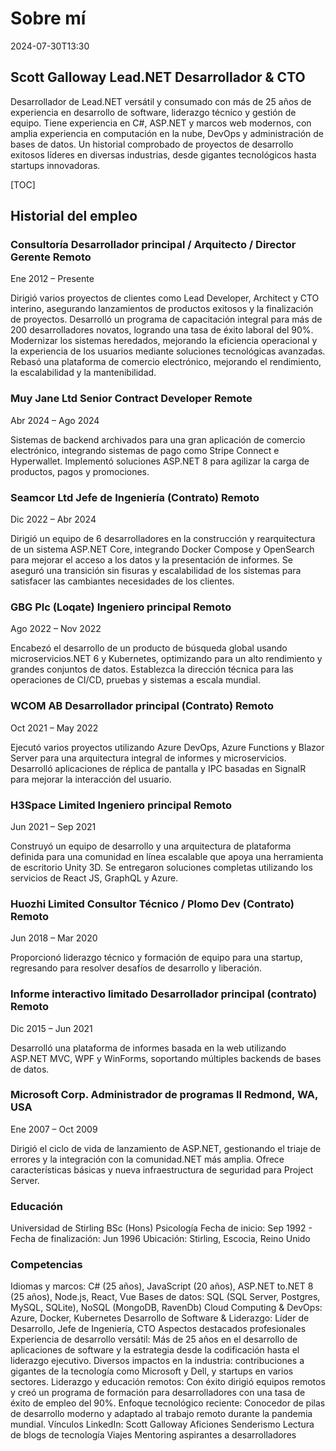 # Sobre mí

<datetime class="hidden">2024-07-30T13:30</datetime>

## Scott Galloway  Lead.NET Desarrollador & CTO

<!--category-- resume , introduction -->
Desarrollador de Lead.NET versátil y consumado con más de 25 años de experiencia en desarrollo de software, liderazgo técnico y gestión de equipo. Tiene experiencia en C#, ASP.NET y marcos web modernos, con amplia experiencia en computación en la nube, DevOps y administración de bases de datos. Un historial comprobado de proyectos de desarrollo exitosos líderes en diversas industrias, desde gigantes tecnológicos hasta startups innovadoras.

[TOC]

## Historial del empleo

### Consultoría  Desarrollador principal / Arquitecto / Director Gerente  Remoto

Ene 2012 – Presente

Dirigió varios proyectos de clientes como Lead Developer, Architect y CTO interino, asegurando lanzamientos de productos exitosos y la finalización de proyectos.
Desarrolló un programa de capacitación integral para más de 200 desarrolladores novatos, logrando una tasa de éxito laboral del 90%.
Modernizar los sistemas heredados, mejorando la eficiencia operacional y la experiencia de los usuarios mediante soluciones tecnológicas avanzadas.
Rebasó una plataforma de comercio electrónico, mejorando el rendimiento, la escalabilidad y la mantenibilidad.

### Muy Jane Ltd  Senior Contract Developer  Remote

Abr 2024 – Ago 2024

Sistemas de backend archivados para una gran aplicación de comercio electrónico, integrando sistemas de pago como Stripe Connect e Hyperwallet.
Implementó soluciones ASP.NET 8 para agilizar la carga de productos, pagos y promociones.

### Seamcor Ltd  Jefe de Ingeniería (Contrato)  Remoto

Dic 2022 – Abr 2024

Dirigió un equipo de 6 desarrolladores en la construcción y rearquitectura de un sistema ASP.NET Core, integrando Docker Compose y OpenSearch para mejorar el acceso a los datos y la presentación de informes.
Se aseguró una transición sin fisuras y escalabilidad de los sistemas para satisfacer las cambiantes necesidades de los clientes.

### GBG Plc (Loqate)  Ingeniero principal  Remoto

Ago 2022 – Nov 2022

Encabezó el desarrollo de un producto de búsqueda global usando microservicios.NET 6 y Kubernetes, optimizando para un alto rendimiento y grandes conjuntos de datos.
Establezca la dirección técnica para las operaciones de CI/CD, pruebas y sistemas a escala mundial.

### WCOM AB  Desarrollador principal (Contrato)  Remoto

Oct 2021 – May 2022

Ejecutó varios proyectos utilizando Azure DevOps, Azure Functions y Blazor Server para una arquitectura integral de informes y microservicios.
Desarrolló aplicaciones de réplica de pantalla y IPC basadas en SignalR para mejorar la interacción del usuario.

### H3Space Limited  Ingeniero principal  Remoto

Jun 2021 – Sep 2021

Construyó un equipo de desarrollo y una arquitectura de plataforma definida para una comunidad en línea escalable que apoya una herramienta de escritorio Unity 3D.
Se entregaron soluciones completas utilizando los servicios de React JS, GraphQL y Azure.

### Huozhi Limited  Consultor Técnico / Plomo Dev (Contrato)  Remoto

Jun 2018 – Mar 2020

Proporcionó liderazgo técnico y formación de equipo para una startup, regresando para resolver desafíos de desarrollo y liberación.

### Informe interactivo limitado  Desarrollador principal (contrato)  Remoto

Dic 2015 – Jun 2021

Desarrolló una plataforma de informes basada en la web utilizando ASP.NET MVC, WPF y WinForms, soportando múltiples backends de bases de datos.

### Microsoft Corp.  Administrador de programas II  Redmond, WA, USA

Ene 2007 – Oct 2009

Dirigió el ciclo de vida de lanzamiento de ASP.NET, gestionando el triaje de errores y la integración con la comunidad.NET más amplia.
Ofrece características básicas y nueva infraestructura de seguridad para Project Server.

### Educación

Universidad de Stirling  BSc (Hons) Psicología
Fecha de inicio: Sep 1992 - Fecha de finalización: Jun 1996
Ubicación: Stirling, Escocia, Reino Unido

### Competencias

Idiomas y marcos: C# (25 años), JavaScript (20 años), ASP.NET to.NET 8 (25 años), Node.js, React, Vue
Bases de datos: SQL (SQL Server, Postgres, MySQL, SQLite), NoSQL (MongoDB, RavenDb)
Cloud Computing & DevOps: Azure, Docker, Kubernetes
Desarrollo de Software & Liderazgo: Líder de Desarrollo, Jefe de Ingeniería, CTO
Aspectos destacados profesionales
Experiencia de desarrollo versátil: Más de 25 años en el desarrollo de aplicaciones de software y la estrategia desde la codificación hasta el liderazgo ejecutivo.
Diversos impactos en la industria: contribuciones a gigantes de la tecnología como Microsoft y Dell, y startups en varios sectores.
Liderazgo y educación remotos: Con éxito dirigió equipos remotos y creó un programa de formación para desarrolladores con una tasa de éxito de empleo del 90%.
Enfoque tecnológico reciente: Conocedor de pilas de desarrollo moderno y adaptado al trabajo remoto durante la pandemia mundial.
Vínculos
LinkedIn: Scott Galloway
Aficiones
Senderismo
Lectura de blogs de tecnología
Viajes
Mentoring aspirantes a desarrolladores